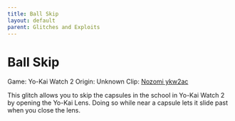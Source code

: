 ```yaml
---
title: Ball Skip
layout: default
parent: Glitches and Exploits
---
```


# Ball Skip

Game: Yo-Kai Watch 2
Origin: Unknown
Clip: [Nozomi ykw2ac](https://m.youtube.com/clip/UgkxHWIWVRGR26IphG5_QTru4Rimx2K_ONFh)

This glitch allows you to skip the capsules in the school in Yo-Kai Watch 2 by opening the Yo-Kai Lens. Doing so while near a capsule lets it slide past when you close the lens.
